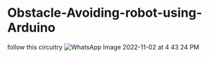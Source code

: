 # Obstacle-Avoiding-robot-using-Arduino

follow this circuitry 
![WhatsApp Image 2022-11-02 at 4 43 24 PM](https://user-images.githubusercontent.com/109905492/199476535-6fe6280e-71e0-44bd-9f6b-602a7a18d9d1.jpeg)
